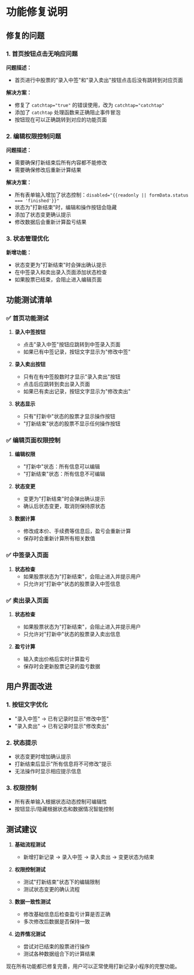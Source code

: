 # 功能修复说明

## 修复的问题

### 1. 首页按钮点击无响应问题
**问题描述：**
- 首页进行中股票的"录入中签"和"录入卖出"按钮点击后没有跳转到对应页面

**解决方案：**
- 修复了 `catchtap="true"` 的错误使用，改为 `catchtap="catchtap"`
- 添加了 `catchtap` 处理函数来正确阻止事件冒泡
- 按钮现在可以正确跳转到对应的功能页面

### 2. 编辑权限控制问题
**问题描述：**
- 需要确保打新结束后所有内容都不能修改
- 需要确保修改后重新计算结果

**解决方案：**
- 所有表单输入增加了状态控制：`disabled="{{readonly || formData.status === 'finished'}}"`
- 状态为"打新结束"时，编辑和操作按钮会隐藏
- 添加了状态变更确认提示
- 修改数据后会重新计算盈亏结果

### 3. 状态管理优化
**新增功能：**
- 状态变更为"打新结束"时会弹出确认提示
- 在中签录入和卖出录入页面添加状态检查
- 如果股票已结束，会阻止进入编辑页面

## 功能测试清单

### ✅ 首页功能测试
1. **录入中签按钮**
   - 点击"录入中签"按钮应跳转到中签录入页面
   - 如果已有中签记录，按钮文字显示为"修改中签"

2. **录入卖出按钮**
   - 只有在有中签股数时才显示"录入卖出"按钮
   - 点击后应跳转到卖出录入页面
   - 如果已有卖出记录，按钮文字显示为"修改卖出"

3. **状态显示**
   - 只有"打新中"状态的股票才显示操作按钮
   - "打新结束"状态的股票不显示任何操作按钮

### ✅ 编辑页面权限控制
1. **编辑权限**
   - "打新中"状态：所有信息可以编辑
   - "打新结束"状态：所有信息不可编辑

2. **状态变更**
   - 变更为"打新结束"时会弹出确认提示
   - 确认后状态变更，取消则保持原状态

3. **数据计算**
   - 修改成本价、手续费等信息后，盈亏会重新计算
   - 保存时会重新计算所有相关数值

### ✅ 中签录入页面
1. **状态检查**
   - 如果股票状态为"打新结束"，会阻止进入并提示用户
   - 只允许对"打新中"状态的股票录入中签信息

### ✅ 卖出录入页面
1. **状态检查**
   - 如果股票状态为"打新结束"，会阻止进入并提示用户
   - 只允许对"打新中"状态的股票录入卖出信息

2. **盈亏计算**
   - 输入卖出价格后实时计算盈亏
   - 保存时会更新股票记录的盈亏数据

## 用户界面改进

### 1. 按钮文字优化
- "录入中签" → 已有记录时显示"修改中签"
- "录入卖出" → 已有记录时显示"修改卖出"

### 2. 状态提示
- 状态变更时增加确认提示
- 打新结束后显示"所有信息将不可修改"提示
- 无法操作时显示相应提示信息

### 3. 权限控制
- 所有表单输入根据状态动态控制可编辑性
- 按钮显示/隐藏根据状态和数据情况智能控制

## 测试建议

1. **基础流程测试**
   - 新增打新记录 → 录入中签 → 录入卖出 → 变更状态为结束

2. **权限控制测试**
   - 测试"打新结束"状态下的编辑限制
   - 测试状态变更的确认流程

3. **数据一致性测试**
   - 修改基础信息后检查盈亏计算是否正确
   - 多次修改后数据是否保持一致

4. **边界情况测试**
   - 尝试对已结束的股票进行操作
   - 测试各种数据组合下的计算结果

现在所有功能都已修复完善，用户可以正常使用打新记录小程序的完整功能。
